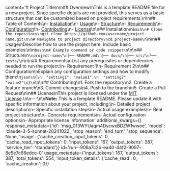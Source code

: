 content='# Project Title\n\n## Overview\nThis is a template README file for a new project. Since specific details are not provided, this serves as a basic structure that can be customized based on project requirements.\n\n## Table of Contents\n- [Installation](#installation)\n- [Usage](#usage)\n- [Structure](#structure)\n- [Requirements](#requirements)\n- [Configuration](#configuration)\n- [Contributing](#contributing)\n- [License](#license)\n\n## Installation\n```bash\n# Clone the repository\ngit clone https://github.com/username/project-name.git\n\n# Navigate to project directory\ncd project-name\n```\n\n## Usage\nDescribe how to use the project here. Include basic examples:\n\n```bash\n# Example command or code snippet\n```\n\n## Structure\n```\nproject-name/\n├── README.md\n├── docs/\n├── src/\n└── tests/\n```\n\n## Requirements\nList any prerequisites or dependencies needed to run the project:\n- Requirement 1\n- Requirement 2\n\n## Configuration\nExplain any configuration settings and how to modify them:\n```json\n{\n  "setting1": "value1",\n  "setting2": "value2"\n}\n```\n\n## Contributing\n1. Fork the repository\n2. Create a feature branch\n3. Commit changes\n4. Push to the branch\n5. Create a Pull Request\n\n## License\nThis project is licensed under the [MIT License](LICENSE).\n\n---\n\n**Note:** This is a template README. Please update it with specific information about your project, including:\n- Detailed project description\n- Specific installation steps\n- Actual usage examples\n- Real project structure\n- Concrete requirements\n- Actual configuration options\n- Appropriate license information' additional_kwargs={} response_metadata={'id': 'msg_013WYUaqm4DycwxBDZW1wwoe', 'model': 'claude-3-5-sonnet-20241022', 'stop_reason': 'end_turn', 'stop_sequence': None, 'usage': {'cache_creation_input_tokens': 0, 'cache_read_input_tokens': 0, 'input_tokens': 167, 'output_tokens': 387, 'service_tier': 'standard'}} id='run--906a7c2b-ea40-44f2-9097-8e5e7c66edce-0' usage_metadata={'input_tokens': 167, 'output_tokens': 387, 'total_tokens': 554, 'input_token_details': {'cache_read': 0, 'cache_creation': 0}}